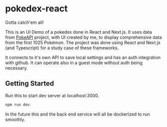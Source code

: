 # pokedex-react
Gotta catch'em all!

This is an UI Demo of a pokedex done in React and Next.js. It uses data from [PokeAPI](https://pokeapi.co/) project, with UI created by me, to display comprehensive data from the first 1025 Pokémon. The project was done using React and Next.js (and Typescript) for a study case of these frameworks.

It connects to it's own API to save local settings and has an auth integration with github. It can operate also in a guest mode without auth being necessary.

## Getting Started
Run this to start dev server at localhost:3000.

```bash
npm run dev
```

In the future this and the back end service will all be dockerized to run smoothly.
